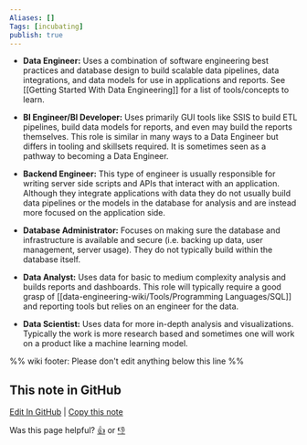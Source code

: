 ```yaml
---
Aliases: []
Tags: [incubating]
publish: true
---
```


- **Data Engineer:** Uses a combination of software engineering best practices and database design to build scalable data pipelines, data integrations, and data models for use in applications and reports. See [[Getting Started With Data Engineering]] for a list of tools/concepts to learn.

- **BI Engineer/BI Developer:** Uses primarily GUI tools like SSIS to build ETL pipelines, build data models for reports, and even may build the reports themselves. This role is similar in many ways to a Data Engineer but differs in tooling and skillsets required. It is sometimes seen as a pathway to becoming a Data Engineer.

- **Backend Engineer:** This type of engineer is usually responsible for writing server side scripts and APIs that interact with an application. Although they integrate applications with data they do not usually build data pipelines or the models in the database for analysis and are instead more focused on the application side.

- **Database Administrator:** Focuses on making sure the database and infrastructure is available and secure (i.e. backing up data, user management, server usage). They do not typically build within the database itself.

- **Data Analyst:** Uses data for basic to medium complexity analysis and builds reports and dashboards. This role will typically require a good grasp of [[data-engineering-wiki/Tools/Programming Languages/SQL]] and reporting tools but relies on an engineer for the data.

- **Data Scientist:** Uses data for more in-depth analysis and visualizations. Typically the work is more research based and sometimes one will work on a product like a machine learning model.

%% wiki footer: Please don't edit anything below this line %%

## This note in GitHub

<span class="git-footer">[Edit In GitHub](https://github.dev/data-engineering-community/data-engineering-wiki/blob/main/FAQ/What%20is%20the%20difference%20between%20a%20Data%20Engineer%20and%20X.md "git-hub-edit-note") | [Copy this note](https://raw.githubusercontent.com/data-engineering-community/data-engineering-wiki/main/FAQ/What%20is%20the%20difference%20between%20a%20Data%20Engineer%20and%20X.md "git-hub-copy-note")</span>

<span class="git-footer">Was this page helpful?
[👍](https://tally.so/r/mOaxjk?rating=Yes&url=https://dataengineering.wiki/FAQ/What%20is%20the%20difference%20between%20a%20Data%20Engineer%20and%20X) or [👎](https://tally.so/r/mOaxjk?rating=No&url=https://dataengineering.wiki/FAQ/What%20is%20the%20difference%20between%20a%20Data%20Engineer%20and%20X)</span>
